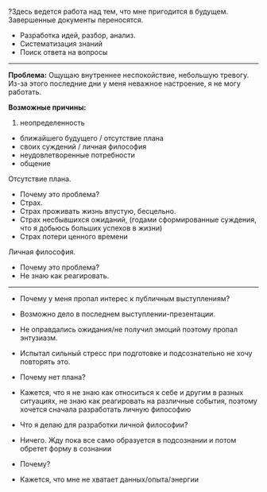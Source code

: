 ?Здесь ведется работа над тем, что мне пригодится в будущем. Завершенные документы переносятся.

- Разработка идей, разбор, анализ. 
- Систематизация знаний
- Поиск ответа на вопросы
---

**Проблема:** Ощущаю внутреннее неспокойствие, небольшую тревогу.
Из-за этого последние дни у меня неважное настроение, я не могу работать.

**Возможные причины:**

1. неопределенность
 - ближайшего будущего / отсутствие плана
 - своих суждений / личная философия
- неудовлетворенные потребности
 - общение

 
Отсутствие плана. 

- Почему это проблема?
- Страх. 
 - Страх проживать жизнь впустую, бесцельно. 
 - Страх несбывшихся ожиданий, (годами сформированные суждения, что я добьюсь больших успехов в жизни)
 - Страх потери ценного времени


Личная философия.

- Почему это проблема?
- Не знаю как реагировать.

---

- Почему у меня пропал интерес к публичным выступлениям?
- Возможно дело в последнем выступлении-презентации.
 - Не оправдались ожидания/не получил эмоций поэтому пропал энтузиазм.
 - Испытал сильный стресс при подготовке и подсознательно не хочу повторять это.


- Почему нет плана?
- Кажется, что я не знаю как относиться к себе и другим в разных ситуациях, не знаю как реагировать на различные события, поэтому хочется сначала разработать личную философию


- Что я делаю для разработки личной философии?
- Ничего. Жду пока все само образуется в подсознании и потом обретет форму в сознании
- Почему?
- Кажется, что мне не хватает данных/опыта/энергии